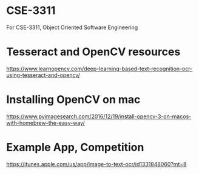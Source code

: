 # CSE-3311
For CSE-3311, Object Oriented Software Engineering

# Tesseract and OpenCV resources
https://www.learnopencv.com/deep-learning-based-text-recognition-ocr-using-tesseract-and-opencv/

# Installing OpenCV on mac
https://www.pyimagesearch.com/2016/12/19/install-opencv-3-on-macos-with-homebrew-the-easy-way/

# Example App, Competition
https://itunes.apple.com/us/app/image-to-text-ocr/id1331848060?mt=8
